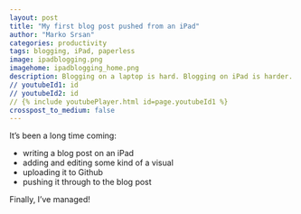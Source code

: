 ```yaml
---
layout: post
title: "My first blog post pushed from an iPad"
author: "Marko Srsan"
categories: productivity
tags: blogging, iPad, paperless
image: ipadblogging.png
imagehome: ipadblogging_home.png 
description: Blogging on a laptop is hard. Blogging on iPad is harder. Until now!
// youtubeId1: id
// youtubeId2: id
// {% include youtubePlayer.html id=page.youtubeId1 %}
crosspost_to_medium: false
---
```

It’s been a long time coming:
- writing a blog post on an iPad
- adding and editing some kind of a visual
- uploading it to Github
- pushing it through to the blog post

Finally, I’ve managed!



